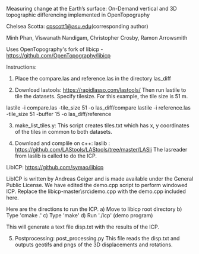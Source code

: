Measuring change at the Earth’s surface: On-Demand vertical and 3D topographic differencing implemented in OpenTopography
  
Chelsea Scotta: cpscott1@asu.edu(corresponding author)

Minh Phan, Viswanath Nandigam, Christopher Crosby, Ramon Arrowsmith

Uses OpenTopography's fork of libicp - https://github.com/OpenTopography/libicp


Instructions: 

1) Place the compare.las and reference.las in the directory las_diff

2) Download lastools: https://rapidlasso.com/lastools/
Then run lastile to tile the datasets. Specify tilesize. For this example, the tile size is 51 m. 

lastile -i compare.las -tile_size 51 -o las_diff/compare 
lastile -i reference.las -tile_size 51 -buffer 15 -o las_diff/reference 


3) make_list_tiles.y: This script creates tiles.txt which has x, y coordinates of the tiles in common to both datasets. 


4) Download and complile on c++: 
laslib : https://github.com/LAStools/LAStools/tree/master/LASli
The lasreader from laslib is called to do the ICP. 

LibICP: https://github.com/symao/libicp

LibICP is written by Andreas Geiger and is made available under the General Public License. 
We have edited the demo.cpp script to perform windowed ICP. 
Replace the libicp-master\src\demo.cpp with the demo.cpp included here. 

Here are the directions to run the ICP. 
a) Move to libicp root directory
b) Type 'cmake .'
c) Type 'make'
d) Run './icp' (demo program)

This will generate a text file disp.txt with the results of the ICP.

5) Postprocessing: post_processing.py
This file reads the disp.txt and outputs geotifs and pngs of the 3D displacements and rotations. 
 








